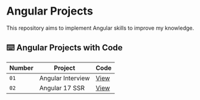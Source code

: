 # Angular Projects

This repository aims to implement Angular skills to improve my knowledge.

## ⌨️ Angular Projects with Code

| Number             | Project                         | Code 
| ----------------- | -------------------------------- | --------------------- |
| `01` | Angular Interview         | [View](projects/01-interview-angular/) |
| `02` | Angular 17 SSR         | [View](projects/02-angular-17-ssr/) |